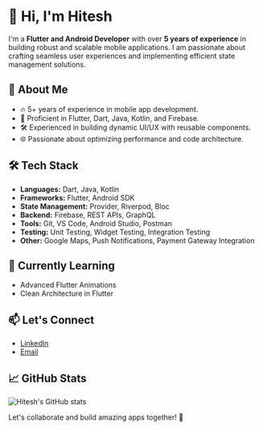 <h1>👋 Hi, I'm Hitesh</h1>

<p>I'm a <strong>Flutter and Android Developer</strong> with over <strong>5 years of experience</strong> in building robust and scalable mobile applications. I am passionate about crafting seamless user experiences and implementing efficient state management solutions.</p>

<h2>🚀 About Me</h2>
<ul>
  <li>🔥 5+ years of experience in mobile app development.</li>
  <li>💼 Proficient in Flutter, Dart, Java, Kotlin, and Firebase.</li>
  <li>🛠️ Experienced in building dynamic UI/UX with reusable components.</li>
  <li>🌐 Passionate about optimizing performance and code architecture.</li>
</ul>

<h2>🛠️ Tech Stack</h2>
<ul>
  <li><strong>Languages:</strong> Dart, Java, Kotlin</li>
  <li><strong>Frameworks:</strong> Flutter, Android SDK</li>
  <li><strong>State Management:</strong> Provider, Riverpod, Bloc</li>
  <li><strong>Backend:</strong> Firebase, REST APIs, GraphQL</li>
  <li><strong>Tools:</strong> Git, VS Code, Android Studio, Postman</li>
  <li><strong>Testing:</strong> Unit Testing, Widget Testing, Integration Testing</li>
  <li><strong>Other:</strong> Google Maps, Push Notifications, Payment Gateway Integration</li>
</ul>

<h2>🌱 Currently Learning</h2>
<ul>
  <li>Advanced Flutter Animations</li>
  <li>Clean Architecture in Flutter</li>
</ul>

<h2>📫 Let's Connect</h2>
<ul>
  <li><a href="https://www.linkedin.com/in/hitesh-makvana">LinkedIn</a></li>
  <li><a href="mailto:hitesh.r.makvana@techgrains.com">Email</a></li>
</ul>

<h2>📈 GitHub Stats</h2>
<img src="https://github-readme-stats.vercel.app/api?username=hitesh&show_icons=true&theme=radical" alt="Hitesh's GitHub stats" />

<p>Let's collaborate and build amazing apps together! 🚀</p>

